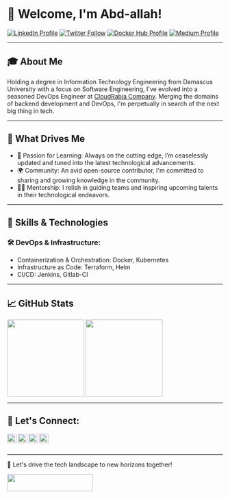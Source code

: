 # 👋 Welcome, I'm Abd-allah!

[![LinkedIn Profile](https://img.shields.io/badge/LinkedIn-Profile-blue?color=1DA1F2&logo=linkedin&style=for-the-badge)](https://www.linkedin.com/in/akhateeb175/)
[![Twitter Follow](https://img.shields.io/twitter/follow/akhateeb22?color=1DA1F2&logo=twitter&style=for-the-badge)](https://twitter.com/intent/follow?original_referer=https%3A%2F%2Fgithub.com%2Fakhateeb22&screen_name=akhateeb22)
[![Docker Hub Profile](https://img.shields.io/badge/Docker_Hub-Profile-blue?color=1DA1F2&logo=docker&style=for-the-badge)](https://hub.docker.com/u/akhateeb22)
[![Medium Profile](https://img.shields.io/badge/Medium-Profile-blue?color=1DA1F2&logo=medium&style=for-the-badge)](https://medium.com/@akhateeb175)

---

## 🎓 About Me
Holding a degree in Information Technology Engineering from Damascus University with a focus on Software Engineering, I've evolved into a seasoned DevOps Engineer at [CloudRabia Company](https://www.cloudrabia.com). Merging the domains of backend development and DevOps, I'm perpetually in search of the next big thing in tech.

---

## 🚀 What Drives Me

- 🎯 Passion for Learning: Always on the cutting edge, I’m ceaselessly updated and tuned into the latest technological advancements.
- 🌍 Community: An avid open-source contributor, I'm committed to sharing and growing knowledge in the community.
- 👨‍🏫 Mentorship: I relish in guiding teams and inspiring upcoming talents in their technological endeavors.

---

## 🔧 Skills & Technologies

### 🛠️ DevOps & Infrastructure:
- Containerization & Orchestration: Docker, Kubernetes
- Infrastructure as Code: Terraform, Helm
- CI/CD: Jenkins, Gitlab-CI

---

## 📈 GitHub Stats

<a href="https://github.com/akhateeb22">
  <img height="180em" align="left" src="https://github-readme-stats.vercel.app/api?username=akhateeb22&theme=react&show_icons=true" />
  <img height="180em" align="left" src="https://github-readme-stats.vercel.app/api/top-langs/?username=akhateeb22&layout=compact&theme=react" />
</a>

<br clear="all" />

---

## 🤝 Let's Connect:

<a href="https://www.linkedin.com/in/akhateeb175/">
<img align="left" alt="akhateeb175 | LinkedIn" width="22px" src="https://cdn.jsdelivr.net/npm/simple-icons@v3/icons/linkedin.svg" />
</a>
<a href="https://twitter.com/akhateeb22">
<img align="left" alt="akhateeb22 | Twitter" width="22px" src="https://cdn.jsdelivr.net/npm/simple-icons@v3/icons/twitter.svg" />
</a>
<a href="https://hub.docker.com/u/akhateeb22">
<img align="left" alt="akhateeb22 | Docker Hub" width="22px" src="https://cdn.jsdelivr.net/npm/simple-icons@v3/icons/docker.svg" />
</a>
<a href="https://medium.com/@akhateeb175">
<img align="left" alt="akhateeb175 | Medium" width="22px" src="https://cdn.jsdelivr.net/npm/simple-icons@v3/icons/medium.svg" />
</a>

<br />
<br />

---

🌌 Let's drive the tech landscape to new horizons together!

<img src="https://komarev.com/ghpvc/?username=akhateeb22&style=flat-square" width="200" height="40" />
